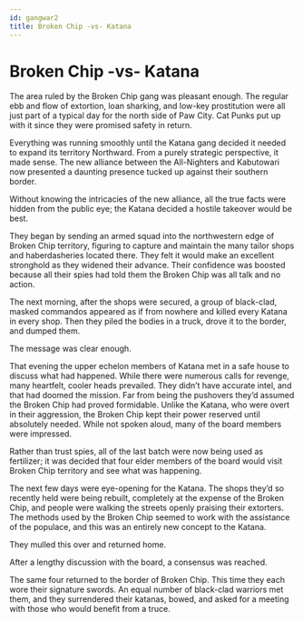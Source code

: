 ```yaml
---
id: gangwar2
title: Broken Chip -vs- Katana
---
```


# Broken Chip -vs- Katana

The area ruled by the Broken Chip gang was pleasant enough. The regular ebb and flow of extortion, loan sharking, and low-key prostitution were all just part of a typical day for the north side of Paw City. Cat Punks put up with it since they were promised safety in return. 

Everything was running smoothly until the Katana gang decided it needed to expand its territory Northward. From a purely strategic perspective, it made sense. The new alliance between the All-Nighters and Kabutowari now presented a daunting presence tucked up against their southern border. 

Without knowing the intricacies of the new alliance, all the true facts were hidden from the public eye; the Katana decided a hostile takeover would be best. 

They began by sending an armed squad into the northwestern edge of Broken Chip territory, figuring to capture and maintain the many tailor shops and haberdasheries located there. They felt it would make an excellent stronghold as they widened their advance. Their confidence was boosted because all their spies had told them the Broken Chip was all talk and no action. 

The next morning, after the shops were secured, a group of black-clad, masked commandos appeared as if from nowhere and killed every Katana in every shop. Then they piled the bodies in a truck, drove it to the border, and dumped them.

The message was clear enough.

That evening the upper echelon members of Katana met in a safe house to discuss what had happened. While there were numerous calls for revenge, many heartfelt, cooler heads prevailed. They didn’t have accurate intel, and that had doomed the mission. Far from being the pushovers they’d assumed the Broken Chip had proved formidable. Unlike the Katana, who were overt in their aggression, the Broken Chip kept their power reserved until absolutely needed. While not spoken aloud, many of the board members were impressed.

Rather than trust spies, all of the last batch were now being used as fertilizer; it was decided that four elder members of the board would visit Broken Chip territory and see what was happening. 

The next few days were eye-opening for the Katana. The shops they’d so recently held were being rebuilt, completely at the expense of the Broken Chip, and people were walking the streets openly praising their extorters. The methods used by the Broken Chip seemed to work with the assistance of the populace, and this was an entirely new concept to the Katana. 

They mulled this over and returned home.

After a lengthy discussion with the board, a consensus was reached. 

The same four returned to the border of Broken Chip. This time they each wore their signature swords. An equal number of black-clad warriors met them, and they surrendered their katanas, bowed, and asked for a meeting with those who would benefit from a truce.
